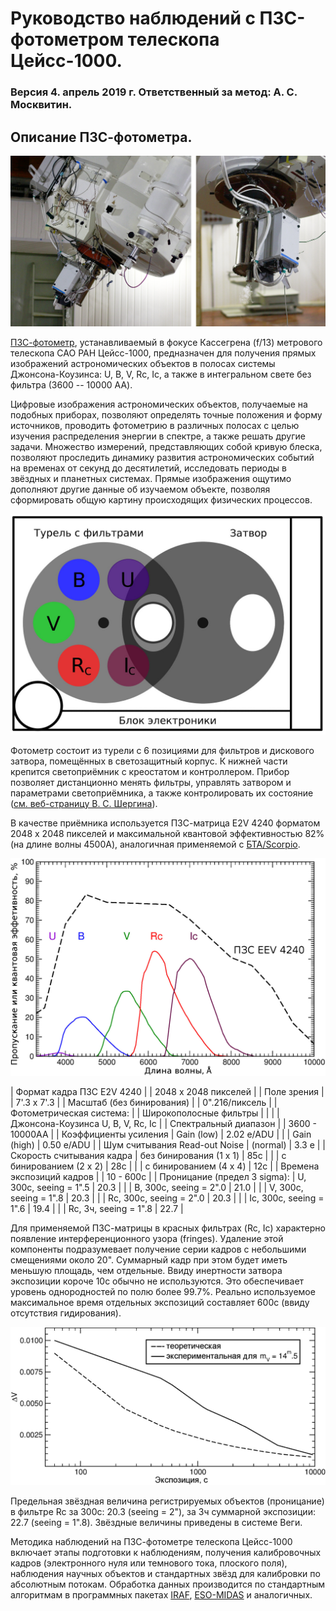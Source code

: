 # Руководство наблюдений с ПЗС-фотометром телескопа Цейсс-1000.

### Версия 4. апрель 2019 г. Ответственный за метод: А. С. Москвитин.

## Описание ПЗС-фотометра.

![Общий вид ПЗС-фотометра в фокусе Кассегрена телескопа Цейсс-1000](pic/z1000ph.jpg "Общий вид ПЗС-фотометра в фокусе Кассегрена телескопа Цейсс-1000.")


[ПЗС-фотометр][CCDphot], устанавливаемый в фокусе Кассегрена (f/13) метрового телескопа САО РАН Цейсс-1000, 
предназначен для получения прямых изображений астрономических объектов в полосах системы 
Джонсона-Коузинса: U, B, V, Rc, Ic, а также в интегральном свете без фильтра (3600 -- 10000 AA). 




Цифровые изображения астрономических объектов, получаемые на подобных приборах, 
позволяют определять точные положения и форму источников, проводить фотометрию в различных полосах с целью изучения 
распределения энергии в спектре, а также решать другие задачи. 
Множество измерений, представляющих собой кривую блеска, 
позволяют проследить динамику развития астрономических событий на временах от секунд до десятилетий, 
исследовать периоды в звёздных и планетных системах. 
Прямые изображения ощутимо дополняют другие данные об изучаемом объекте, 
позволяя сформировать общую картину происходящих физических процессов.

![Принципиальная схема ПЗС-фотометра](pic/phot_sch_ru.jpg "Принципиальная схема ПЗС-фотометра: турель со стеклянными фильтрами U, B, V, Rc, Ic и пустой позицией, дисковый затвор, электроника управления фотометром.")

Фотометр состоит из турели с 6 позициями для фильтров и дискового затвора, 
помещённых в светозащитный корпус. 
К нижней части крепится светоприёмник с креостатом и контроллером. 
Прибор позволяет дистанционно менять фильтры, управлять затвором и параметрами светоприёмника, 
а также контролировать их состояние ([см. веб-страницу В. С. Шергина][Shergin]). 


В качестве приёмника используется ПЗС-матрица E2V 4240 форматом 2048 х 2048  пикселей 
и максимальной квантовой эффективностью 82% (на длине волны 4500A), аналогичная применяемой с [БТА/Scorpio][SCORPIO]. 


![Квантовая эффективность ПЗС и ожидаемое пропускание системы телескоп + ПЗС + фильтр](pic/filters_EEV4240ru.jpg "Квантовая эффективность ПЗС EEV 4240 и ожидаемое пропускание системы телескоп  + ПЗС + фильтр для полос U, B, V, Rc, Ic кривые пропускания фильтров восстановлены на основе [предыдущих][oldphotBTA] [реализаций][oldphotZeiss] прибора")


| Формат кадра ПЗС E2V 4240               |                                |   2048 x 2048 пикселей               |
| Поле зрения                             |                                |   7'.3 x 7'.3                        |
| Масштаб (без бинирования)               |                                |   0".216/пиксель                     |
| Фотометрическая система:                |                                |   Широкополосные фильтры             |
|                                         |                                |   Джонсона-Коузинса U, B, V, Rc, Ic  |
| Спектральный диапазон                   |                                |   3600 - 10000AA                     |
| Коэффициенты усиления                   |  Gain (low)                    |   2.02 e/ADU                         |
|                                         |  Gain (high)                   |   0.50 e/ADU                         |
| Шум считывания Read-out Noise           |  (normal)                      |   3.3 e                              |
| Скорость считывания кадра               |  без бинирования (1 x 1)       |   85с                                |
|                                         |  с бинированием (2 x 2)        |   28с                                |
|                                         |  с бинированием (4 x 4)        |   12с                                |
| Времена экспозиций кадров               |                                |   10 - 600с                          |
| Проницание (предел 3 sigma):            |  U, 300с,  seeing = 1".5       |  20.3                                |
|                                         |  B, 300с,  seeing = 2".0       |  21.0                                |
|                                         |  V, 300с,  seeing = 1".8       |  20.3                                |
|                                         |  Rc, 300с, seeing = 2".0       |  20.3                                |
|                                         |  Ic, 300с, seeing = 1".6       |  19.4                                |
|                                         |  Rc, 3ч,  seeing  = 1".8       |  22.7                                |


Для применяемой ПЗС-матрицы в красных фильтрах (Rc, Ic) характерно появление интерференционного узора 
(fringes). Удаление этой компоненты подразумевает получение серии кадров с небольшими смещениями 
около 20". Суммарный кадр при этом будет иметь меньшую площадь, чем отдельные. 
Ввиду инертности затвора экспозиции короче 10с обычно не используются. 
Это обеспечивает уровень однородностей по полю более 99.7%. 
Реально используемое максимальное время отдельных экспозиций составляет 600с 
(ввиду отсутствия гидирования). 

![Графики теоретической и экспериментальной точности регистрации](/pic/R4.jpg "Графики теоретической и экспериментальной точности регистрации в зависимости от времени накопления для ПЗС-фотометра телескопа Цейсс-1000. [Данные][Valeev] для звездообразного объекта 14.5 величины в фильтре V")


Предельная звёздная величина регистрируемых объектов (проницание) в фильтре Rc за 300с: 
20.3 (seeing = 2"), за 3ч суммарной экспозиции: 22.7 (seeing = 1".8). 
Звёздные величины приведены в системе Веги.


Методика наблюдений на ПЗС-фотометре телескопа Цейсс-1000 включает этапы 
подготовки к наблюдениям, получения калибровочных кадров 
(электронного нуля или темнового тока, плоского поля), наблюдения научных объектов 
и стандартных звёзд для калибровки по абсолютным потокам. 
Обработка данных производится по стандартным алгоритмам в программных пакетах 
[IRAF](http://iraf.noao.edu/), [ESO-MIDAS](http://www.eso.org/sci/software/esomidas/) и аналогичных.


[CCDphot]: https://www.sao.ru/Doc-k8/Telescopes/small/CCD/ "Информация на страничке прибора"

[Shergin]: https://www.sao.ru/hq/vsher/vsher_ru.php "Веб-страница В. С. Шергина с технической информацией о современном состоянии телескопа Zeiss-1000"

[oldphotBTA]: https://github.com/mosksao/z1000_CCDphot/blob/main/add/238_CCDph_BTA_Kaisin_etal.pdf "Кайсин С. С., Копылов А. И., Князев А. Ю.,  Шергин В. С., ПЗС-фотометр для прямых снимков в первичном фокусе 6-метрового телескопа, Отчёт САО №238, 1995."

[oldphotZeiss]: https://github.com/mosksao/z1000_CCDphot/blob/main/add/231_CCDph_z1000_Zinkovskij_etal.pdf "Зиньковский В. В., Кайсин С. С., Копылов А. И., Левитан Б. И., Неизвестный С. И., Тихонов Н. А., ПЗС-фотометр телескопа Цейсс-1000, Отчёт САО №231, 1994."


[SCORPIO]: https://www.sao.ru/hq/lon/SCORPIO/scorpio.html "Афанасьев В. Л., Моисеев А. В. Универсальный редуктов светосилы Scorpio. Руководство пользователя."

[Valeev]: https://www.sao.ru/Doc-k8/Science/Public/Bulletin/Vol70/N3/ASPB336.pdf "Валеев А. Ф., Антонюк К. А., Пить Н. В., Соловьев В. Я., Бурлакова Т. Е. и др.,  
Обнаружение регулярной малоамплитудной фотометрической переменности магнитного белого карлика WD0009+501. О возможности фотометрического исследования экзопланет  
на базе телескопов метрового класса Специальной и Крымской астрофизических обсерваторий., Астрофизический Бюллетень, 70, 336, 2015."

[SCORPIOman]: www.sao.ru/hq/lon/SCORPIO/manuals/scorpio_manual_2013.pdf "Приложение С руководства для Scorpio-I  (стр. 61 - 62), подготовленное Т. А. Фатхуллиным"



